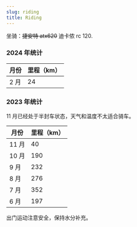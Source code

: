 ```yaml
---
slug: riding
title: Riding
---
```


坐骑：~~捷安特 atx620~~ 迪卡侬 rc 120.

### 2024 年统计

| 月份 | 里程（km） |
| ---- | ---------- |
| 2 月 | 24         |


### 2023 年统计

11 月已经处于半封车状态，天气和温度不太适合骑车。

| 月份   | 里程（km） |
| ------ | ---------- |
| 11 月  | 40         |
| 10 月  | 190        |
| 9 月   | 232        |
| 8 月   | 276        |
| 7 月   | 352        |
| 6 月   | 197        |

出门运动注意安全，保持水分补充。
